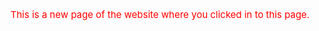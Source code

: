 <html> 
 
 <body1>
    <p> This is a new page of the website where you clicked in to this page.</p>
 </body1>
  
</html>









<style>
body1 {
text-align: center;
font-size:15px; 
color: red;
}
</style>
